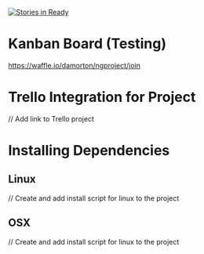 [![Stories in Ready](https://badge.waffle.io/damorton/ngproject.png?label=ready&title=Ready)](https://waffle.io/damorton/ngproject)
# Kanban Board (Testing)
https://waffle.io/damorton/ngproject/join

# Trello Integration for Project
// Add link to Trello project

# Installing Dependencies

## Linux

// Create and add install script for linux to the project

## OSX

// Create and add install script for linux to the project


